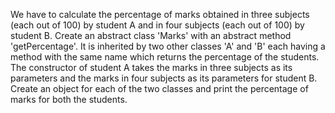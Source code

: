 We have to calculate the percentage of marks obtained in three subjects (each out of 100) by student A and in four subjects (each out of 100) by student B. 
Create an abstract class 'Marks' with an abstract method 'getPercentage'. 
It is inherited by two other classes 'A' and 'B' each having a method with the same name which returns the percentage of the students. 
The constructor of student A takes the marks in three subjects as its parameters and the marks in four subjects as its parameters for student B. 
Create an object for each of the two classes and print the percentage of marks for both the students.